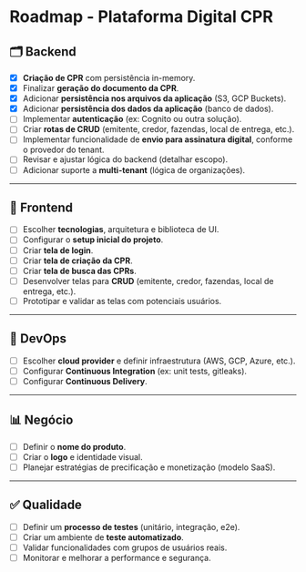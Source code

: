 # Roadmap - Plataforma Digital CPR

## 🗂️ Backend

- [x] **Criação de CPR** com persistência in-memory.
- [x] Finalizar **geração do documento da CPR**.
- [x] Adicionar **persistência nos arquivos da aplicação** (S3, GCP Buckets).
- [x] Adicionar **persistência dos dados da aplicação** (banco de dados).
- [ ] Implementar **autenticação** (ex: Cognito ou outra solução).
- [ ] Criar **rotas de CRUD** (emitente, credor, fazendas, local de entrega, etc.).
- [ ] Implementar funcionalidade de **envio para assinatura digital**, conforme o provedor do tenant.
- [ ] Revisar e ajustar lógica do backend (detalhar escopo).
- [ ] Adicionar suporte a **multi-tenant** (lógica de organizações).

---

## 🎨 Frontend

- [ ] Escolher **tecnologias**, arquitetura e biblioteca de UI.
- [ ] Configurar o **setup inicial do projeto**.
- [ ] Criar **tela de login**.
- [ ] Criar **tela de criação da CPR**.
- [ ] Criar **tela de busca das CPRs**.
- [ ] Desenvolver telas para **CRUD** (emitente, credor, fazendas, local de entrega, etc.).
- [ ] Prototipar e validar as telas com potenciais usuários.

---

## 🚀 DevOps

- [ ] Escolher **cloud provider** e definir infraestrutura (AWS, GCP, Azure, etc.).
- [ ] Configurar **Continuous Integration** (ex: unit tests, gitleaks).
- [ ] Configurar **Continuous Delivery**.

---

## 📊 Negócio

- [ ] Definir o **nome do produto**.
- [ ] Criar o **logo** e identidade visual.
- [ ] Planejar estratégias de precificação e monetização (modelo SaaS).

---

## ✅ Qualidade

- [ ] Definir um **processo de testes** (unitário, integração, e2e).
- [ ] Criar um ambiente de **teste automatizado**.
- [ ] Validar funcionalidades com grupos de usuários reais.
- [ ] Monitorar e melhorar a performance e segurança.
